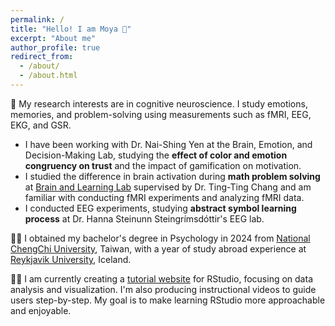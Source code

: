 ```yaml
---
permalink: /
title: "Hello! I am Moya 🦦"
excerpt: "About me"
author_profile: true
redirect_from: 
  - /about/
  - /about.html
---
```


🧠 My research interests are in cognitive neuroscience. I study emotions, memories, and problem-solving using measurements such as fMRI, EEG, EKG, and GSR.
- I have been working with Dr. Nai-Shing Yen at the Brain, Emotion, and Decision-Making Lab, studying the **effect of color and emotion congruency on trust** and the impact of gamification on motivation.
- I studied the difference in brain activation during **math problem solving** at [Brain and Learning Lab](https://bnlnccu.wixsite.com/bnlnccu/home) supervised by Dr. Ting-Ting Chang and am familiar with conducting fMRI experiments and analyzing fMRI data.
- I conducted EEG experiments, studying **abstract symbol learning process** at Dr. Hanna Steinunn Steingrímsdóttir's EEG lab.

👩‍🎓 I obtained my bachelor's degree in Psychology in 2024 from [National ChengChi University](https://www.nccu.edu.tw/index.php?Lang=en), Taiwan, with a year of study abroad experience at [Reykjavik University](https://en.ru.is/), Iceland. 

🧝‍♀️ I am currently creating a [tutorial website](https://cocoyamo.github.io/R_tutorials/) for RStudio, focusing on data analysis and visualization. I'm also producing instructional videos to guide users step-by-step. My goal is to make learning RStudio more approachable and enjoyable.

